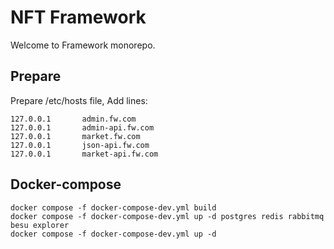 # NFT Framework

Welcome to Framework monorepo.

## Prepare
Prepare /etc/hosts file,
Add lines:
```shell script
127.0.0.1       admin.fw.com
127.0.0.1       admin-api.fw.com
127.0.0.1       market.fw.com
127.0.0.1       json-api.fw.com
127.0.0.1       market-api.fw.com
```
## Docker-compose

```shell script
docker compose -f docker-compose-dev.yml build
docker compose -f docker-compose-dev.yml up -d postgres redis rabbitmq besu explorer
docker compose -f docker-compose-dev.yml up -d
```